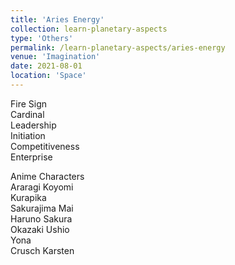 ```yaml
---
title: 'Aries Energy'
collection: learn-planetary-aspects
type: 'Others'
permalink: /learn-planetary-aspects/aries-energy
venue: 'Imagination'
date: 2021-08-01
location: 'Space'
---
```


Fire Sign  
Cardinal  
Leadership    
Initiation      
Competitiveness    
Enterprise  
  
Anime Characters  
Araragi Koyomi  
Kurapika  
Sakurajima Mai  
Haruno Sakura  
Okazaki Ushio  
Yona  
Crusch Karsten  
